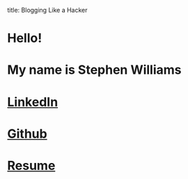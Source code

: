 title: Blogging Like a Hacker

# Hello!
# My name is Stephen Williams
# [LinkedIn](https://www.linkedin.com/in/stephen-williams-7843271a3/)
# [Github](https://github.com/Svalentinow)
# [Resume](https://github.com/Svalentinow/svalentinow.github.io/blob/database/Stephen%20Williams_Resume_2023-1.pdf)

